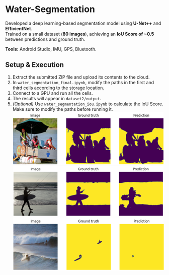 # Water-Segmentation

Developed a deep learning-based segmentation model using **U-Net++** and **EfficientNet**.  
Trained on a small dataset (**80 images**), achieving an **IoU Score of ~0.5** between predictions and ground truth.  

**Tools:** Android Studio, IMU, GPS, Bluetooth.  

## Setup & Execution  

1. Extract the submitted ZIP file and upload its contents to the cloud.  
2. In `water_segmentation_final.ipynb`, modify the paths in the first and third cells according to the storage location.  
3. Connect to a GPU and run all the cells.  
4. The results will appear in `dataset2/output`.  
5. *(Optional)* Use `water_segmentation_iou.ipynb` to calculate the IoU Score. Make sure to modify the paths before running it.  
![Segmentation Result](https://github.com/Breeze1124/Water-Segmentation/raw/main/demo1.png)
![Segmentation Result](https://github.com/Breeze1124/Water-Segmentation/raw/main/demo2.png)
![Segmentation Result](https://github.com/Breeze1124/Water-Segmentation/raw/main/demo3.png)
